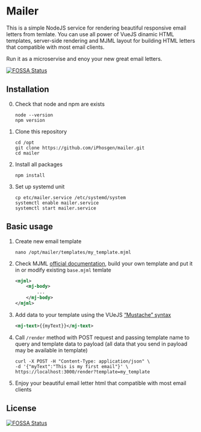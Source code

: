 # Mailer

This is a simple NodeJS service for rendering beautiful responsive email letters from temlate. You can use all power of VueJS dinamic HTML templates, server-side rendering and MJML layout for building HTML letters that compatible with most email clients.

Run it as a microservise and enoy your new great email letters.

[![FOSSA Status](https://app.fossa.io/api/projects/git%2Bgithub.com%2FiPhosgen%2Fmailer.svg?type=shield)](https://app.fossa.io/projects/git%2Bgithub.com%2FiPhosgen%2Fmailer?ref=badge_shield)

## Installation

0. Check that node and npm are exists

    ```shell
    node --version
    npm version
    ```

1. Clone this repository

    ```shell
    cd /opt
    git clone https://github.com/iPhosgen/mailer.git
    cd mailer
    ```

2. Install all packages

    ```shell
    npm install
    ```

3. Set up systemd unit

    ```shell
    cp etc/mailer.service /etc/systemd/system
    systemctl enable mailer.service
    systemctl start mailer.service
    ```

## Basic usage

1. Create new email template

    ```shell
    nano /opt/mailer/templates/my_template.mjml
    ```

2. Check MJML [official documentation](https://mjml.io/documentation/), build your own template and put it in or modify existing `base.mjml` temlate

    ```xml
    <mjml>
        <mj-body>
            ...
        </mj-body>
    </mjml>
    ```

3. Add data to your template using the VUeJS [“Mustache” syntax](https://vuejs.org/v2/guide/syntax.html)

    ```xml
    <mj-text>{{myText}}</mj-text>
    ```

4. Call `/render` method with POST request and passing template name to query and template data to payload (all data that you send in payload may be available in template)

    ```shell
    curl -X POST -H "Content-Type: application/json" \
    -d '{"myText":"This is my first email"}' \
    https://localhost:3000/render?template=my_template
    ```

5. Enjoy your beautiful email letter html that compatible with most email clients

## License

[![FOSSA Status](https://app.fossa.io/api/projects/git%2Bgithub.com%2FiPhosgen%2Fmailer.svg?type=large)](https://app.fossa.io/projects/git%2Bgithub.com%2FiPhosgen%2Fmailer?ref=badge_large)